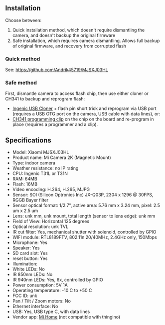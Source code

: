 ## Installation

Choose between:
1. Quick installation method, which doesn't require dismantling the camera, and doesn't backup the original firmware
2. Safe installation, which requires camera dismantling. Allows full backup of original firmware, and recovery from corrupted flash

### Quick method

See: https://github.com/Andrik45719/MJSXJ03HL

### Safe method

First, dismantle camera to access flash chip, then use either cloner or CH341 to backup and reprogram flash:
- [Ingenic USB Cloner](https://github.com/themactep/thingino-firmware/wiki/Ingenic-USB-Cloner) + flash pin short trick and reprogram via USB port (requires a USB OTG port on the camera, USB cable with data lines), or:
- [CH341 programming clip](https://github.com/themactep/thingino-firmware/wiki/CH341A-Programmer) on the chip on the board and re-program in place (requires a programmer and a clip).

## Specifications

* Model: Xiaomi MJSXJ03HL
* Product name: Mi Camera 2K (Magnetic Mount)
* Type: indoor camera
* Weather resistance: no IP rating
* CPU: Ingenic T31L or T31N
* RAM: 64MB
* Flash: 16MB
* Video encoding: H.264, H.265, MJPG
* Sensor: SOI (Silicon Optronics Inc) JX-Q03P, 2304 x 1296 @ 30FPS, RGGB Bayer filter
* Sensor optical format: 1/2.7", active area: 5.76 mm x 3.24 mm, pixel: 2.5 um x 2.5 um
* Lens: unk mm, unk mount, total length (sensor to lens edge): unk mm
* Field of View: Horizontal 125 degrees
* Optical resolution: unk TVL
* IR cut filter: Yes, mechanical shutter with solenoid, controlled by GPIO
* WIFI module: RTL8189FTV, 802.11n 20/40MHz, 2.4GHz only, 150Mbps
* Microphone: Yes
* Speaker: Yes
* SD card slot: Yes
* reset button: Yes
* Illumination:
* White LEDs: No
* IR 850nm LEDs: No
* IR 940nm LEDs: Yes, 6x, controlled by GPIO
* Power consumption: 5V 1A
* Operating temperature: -10 C to +50 C
* FCC ID: unk
* Pan / Tilt / Zoom motors: No
* Ethernet interface: No
* USB: Yes, USB type C, with data lines
* Vendor app: [Mi Home](https://play.google.com/store/apps/details?id=com.xiaomi.smarthome) (not compatible with thingino)